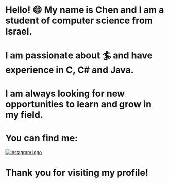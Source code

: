 
# Hello! :smile: My name is Chen and I am a student of computer science from Israel. 

# I am passionate about :surfer: and have experience in C, C# and Java. 

# I am always looking for new opportunities to learn and grow in my field.

# You can find me: 

<a href="https://www.instagram.com/chen_dahan17/">
  <img src="https://1000logos.net/instagram-logo/" alt="Instagram logo">
</a>



# Thank you for visiting my profile!




